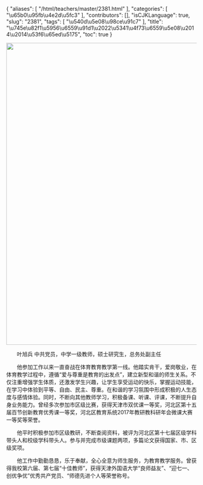 {
    "aliases": [
        "/html/teachers/master/2381.html"
    ],
    "categories": [
        "\u65b0\u95fb\u4e2d\u5fc3"
    ],
    "contributors": [],
    "isCJKLanguage": true,
    "slug": "2381",
    "tags": [
        "\u540d\u5e08\u98ce\u91c7"
    ],
    "title": "\u745e\u82f1\u5956\u6559\u91d1\u2022\u5341\u4f73\u6559\u5e08\u2014\u2014\u53f6\u65ed\u5175",
    "toc": true
}


<img
    src="https://cdn.tfls.online/mirror/full/ff7ac70e88dce5a93da5f6d71127dcf37ee7bbf6.jpg"
    style="display:block;margin-left:auto;margin-right:auto;"
    decoding="async"
    fetchpriority="auto"
    loading="lazy"
    height="800"
    width="600"
/>




  





  叶旭兵 中共党员，中学一级教师，硕士研究生，总务处副主任




  他参加工作以来一直奋战在体育教育教学第一线。他踏实肯干，爱岗敬业，在体育教学过程中，遵循“爱与尊重是教育的出发点”，建立新型和谐的师生关系。不仅注重增强学生体质，还激发学生兴趣，让学生享受运动的快乐，掌握运动技能，在学习中体验到平等、自由、民主、尊重。在和谐的学习氛围中形成积极的人生态度与感情体验。同时，不断向其他教师学习，积极备课、听课、评课，不断提升自身业务能力。曾经多次参加市区级比赛，获得天津市双优课一等奖，河北区第十五届百节创新教育优秀课一等奖，河北区教育系统2017年教研教科研年会微课大赛一等奖等荣誉。




  他平时积极参加市区级教研，不断查阅资料，被评为河北区第十七届区级学科带头人和校级学科带头人。参与并完成市级课题两项，多篇论文获得国家、市、区级奖项。




  他工作中勤勤恳恳，乐于奉献，全心全意为师生服务，为教育教学服务。曾获得我校第六届、第七届“十佳教师”，获得天津外国语大学“良师益友”、“迎七一、创优争优”优秀共产党员、“师德先进个人等荣誉称号。



